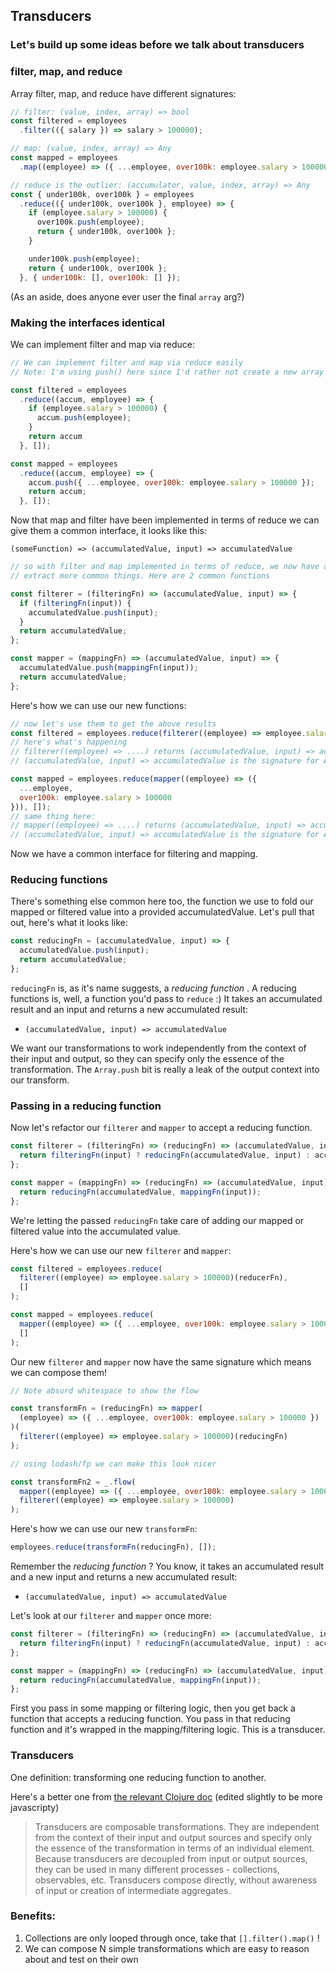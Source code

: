## Transducers

### Let's build up some ideas before we talk about transducers

### filter, map, and reduce
Array filter, map, and reduce have different signatures:
```javascript
// filter: (value, index, array) => bool
const filtered = employees
  .filter(({ salary }) => salary > 100000);

// map: (value, index, array) => Any
const mapped = employees
  .map((employee) => ({ ...employee, over100k: employee.salary > 100000 }));

// reduce is the outlier: (accumulator, value, index, array) => Any
const { under100k, over100k } = employees
  .reduce(({ under100k, over100k }, employee) => {
    if (employee.salary > 100000) {
      over100k.push(employee);
      return { under100k, over100k };
    }

    under100k.push(employee);
    return { under100k, over100k };
  }, { under100k: [], over100k: [] });
```
(As an aside, does anyone ever user the final `array` arg?)

### Making the interfaces identical
We can implement filter and map via reduce:
```javascript
// We can implement filter and map via reduce easily
// Note: I'm using push() here since I'd rather not create a new array on each iteration via concat()

const filtered = employees
  .reduce((accum, employee) => {
    if (employee.salary > 100000) {
      accum.push(employee);
    }
    return accum
  }, []);

const mapped = employees
  .reduce((accum, employee) => {
    accum.push({ ...employee, over100k: employee.salary > 100000 });
    return accum;
  }, []);
```

Now that map and filter have been implemented in terms of reduce we can give them a common 
interface, it looks like this:

`(someFunction) => (accumulatedValue, input) => accumulatedValue`
```javascript
// so with filter and map implemented in terms of reduce, we now have a common interface. Let's
// extract more common things. Here are 2 common functions

const filterer = (filteringFn) => (accumulatedValue, input) => {
  if (filteringFn(input)) {
    accumulatedValue.push(input);
  }
  return accumulatedValue;
};

const mapper = (mappingFn) => (accumulatedValue, input) => {
  accumulatedValue.push(mappingFn(input));
  return accumulatedValue;
};
```
Here's how we can use our new functions:
```javascript
// now let's use them to get the above results
const filtered = employees.reduce(filterer((employee) => employee.salary > 100000), []);
// here's what's happening
// filterer((employee) => ....) returns (accumulatedValue, input) => accumulatedValue
// (accumulatedValue, input) => accumulatedValue is the signature for Array.reduce's callback

const mapped = employees.reduce(mapper((employee) => ({
  ...employee,
  over100k: employee.salary > 100000
})), []);
// same thing here:
// mapper((employee) => ....) returns (accumulatedValue, input) => accumulatedValue
// (accumulatedValue, input) => accumulatedValue is the signature for Array.reduce's callback
```

Now we have a common interface for filtering and mapping.

### Reducing functions
There's something else common here too, the function we use to fold our mapped or filtered value 
into a provided accumulatedValue. Let's pull that out, here's what it looks like:

```javascript
const reducingFn = (accumulatedValue, input) => {
  accumulatedValue.push(input);
  return accumulatedValue;
};
```
`reducingFn` is, as it's name suggests, a _reducing function_ . A reducing functions is, well, a 
function you'd pass to `reduce` :) It takes an accumulated result and an input and returns a new 
accumulated result: 
- `(accumulatedValue, input) => accumulatedValue`

We want our transformations to work independently from the context of their input and output, so they 
can specify only the essence of the transformation. The `Array.push` bit is really a leak of the output
context into our transform.

### Passing in a reducing function
Now let's refactor our `filterer` and `mapper` to accept a reducing function.

```javascript
const filterer = (filteringFn) => (reducingFn) => (accumulatedValue, input) => {
  return filteringFn(input) ? reducingFn(accumulatedValue, input) : accumulatedValue;
};

const mapper = (mappingFn) => (reducingFn) => (accumulatedValue, input) => {
  return reducingFn(accumulatedValue, mappingFn(input));
};
```
We're letting the passed `reducingFn` take care of adding our mapped or filtered value into the 
accumulated value.

Here's how we can use our new `filterer` and `mapper`:
```javascript
const filtered = employees.reduce(
  filterer((employee) => employee.salary > 100000)(reducerFn),
  []
);

const mapped = employees.reduce(
  mapper((employee) => ({ ...employee, over100k: employee.salary > 100000 }))(reducerFn),
  []
);
```

Our new `filterer` and `mapper` now have the same signature which means we can compose them! 
```javascript
// Note absurd whitespace to show the flow

const transformFn = (reducingFn) => mapper(
  (employee) => ({ ...employee, over100k: employee.salary > 100000 })
)(
  filterer((employee) => employee.salary > 100000)(reducingFn)
);

// using lodash/fp we can make this look nicer

const transformFn2 = _.flow(
  mapper((employee) => ({ ...employee, over100k: employee.salary > 100000 })),
  filterer((employee) => employee.salary > 100000)
);

```

Here's how we can use our new `transformFn`:
```javascript
employees.reduce(transformFn(reducingFn), []);
```

Remember the _reducing function_ ? You know, it takes an accumulated result and a new input and 
returns a new accumulated result: 
- `(accumulatedValue, input) => accumulatedValue`

Let's look at our `filterer` and `mapper` once more:
```javascript
const filterer = (filteringFn) => (reducingFn) => (accumulatedValue, input) => {
  return filteringFn(input) ? reducingFn(accumulatedValue, input) : accumulatedValue;
};

const mapper = (mappingFn) => (reducingFn) => (accumulatedValue, input) => {
  return reducingFn(accumulatedValue, mappingFn(input));
};
```

First you pass in some mapping or filtering logic, then you get back a function that accepts a reducing
function. You pass in that reducing function and it's wrapped in the mapping/filtering logic. This is
a transducer. 

### Transducers
One definition: transforming one reducing function to another.

Here's a better one from [the relevant Clojure doc](https://clojure.org/reference/transducers) 
(edited slightly to be more javascripty)

> Transducers are composable transformations. They are independent from the context of their input 
and output sources and specify only the essence of the transformation in terms of an individual 
element. Because transducers are decoupled from input or output sources, they can be used in many 
different processes - collections, observables, etc. Transducers compose directly, without 
awareness of input or creation of intermediate aggregates.

### Benefits:
1. Collections are only looped through once, take that `[].filter().map()` !
2. We can compose N simple transformations which are easy to reason about and test on their own
